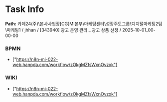 # Task Info

**Path:** 카페24(주)\본사사업장\[CG]MI본부\마케팅센터\성장주도그룹\디지털마케팅2팀\마케팅1 / jhhan / [343940] 광고 운영 관리 _ 광고 상품 선정 / 2025-10-01_00-00-00

### BPMN
- ["https://n8n-mi-022-web.hanpda.com/workflow/zOkgMZfsWxnOvzxk"]

### WIKI
- ["https://n8n-mi-022-web.hanpda.com/workflow/zOkgMZfsWxnOvzxk"]


